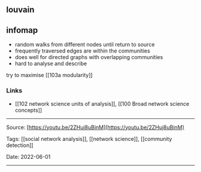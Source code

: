 ## louvain
## infomap
- random walks from different nodes until return to source
- frequently traversed edges are within the communities
- does well for directed graphs with overlapping communities
- hard to analyse and describe

try to maximise [[103a modularity]] 

### Links
-  [[102 network science units of analysis]], [[100 Broad network science concepts]]

 
---

Source: [https://youtu.be/2ZHuj8uBinM](https://youtu.be/2ZHuj8uBinM)

Tags: [[social network analysis]], [[network science]], [[community detection]]

Date: 2022-06-01

---
